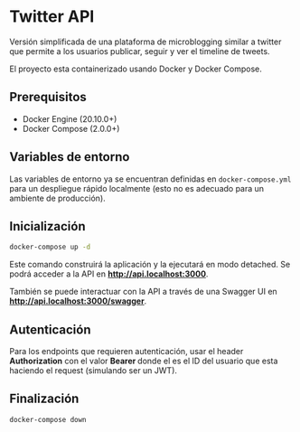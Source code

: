 # Twitter API

Versión simplificada de una plataforma de microblogging similar a twitter que
permite a los usuarios publicar, seguir y ver el timeline de tweets.

El proyecto esta containerizado usando Docker y Docker Compose.

## Prerequisitos

- Docker Engine (20.10.0+)
- Docker Compose (2.0.0+)

## Variables de entorno

Las variables de entorno ya se encuentran definidas en `docker-compose.yml` para un despliegue rápido localmente (esto no es adecuado para un ambiente de producción).

## Inicialización

```bash
docker-compose up -d
```

Este comando construirá la aplicación y la ejecutará en modo detached. Se podrá acceder a la API en **http://api.localhost:3000**.

También se puede interactuar con la API a través de una Swagger UI en **http://api.localhost:3000/swagger**.

## Autenticación

Para los endpoints que requieren autenticación, usar el header **Authorization** con el valor **Bearer <user-id>** donde el **<user-id>** es el ID del usuario que esta haciendo el request (simulando ser un JWT).

## Finalización

```bash
docker-compose down
```
